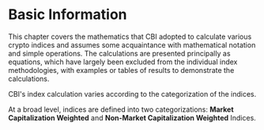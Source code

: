 # Basic Information

This chapter covers the mathematics that CBI adopted to calculate various crypto indices and assumes some acquaintance with mathematical notation and simple operations. The calculations are presented principally as equations, which have largely been excluded from the individual index methodologies, with examples or tables of results to demonstrate the calculations.

CBI's index calculation varies according to the categorization of the indices.&#x20;

At a broad level, indices are defined into two categorizations: **Market Capitalization Weighted** and **Non-Market Capitalization Weighted** Indices.
